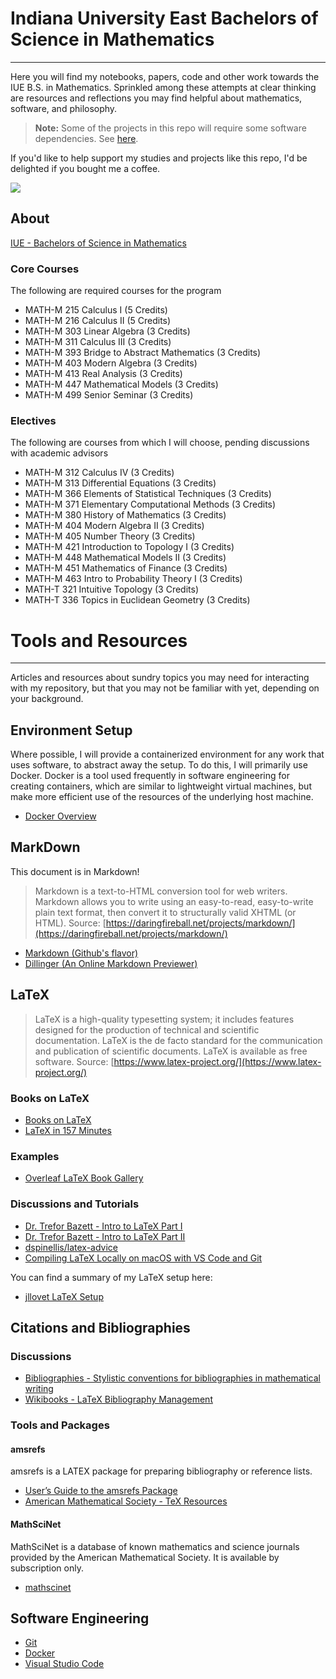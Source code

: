 # Indiana University East Bachelors of Science in Mathematics
---

Here you will find my notebooks, papers, code and other work towards the IUE B.S. in Mathematics. Sprinkled among these attempts at clear thinking are resources and reflections you may find helpful about mathematics, software, and philosophy.

   >**Note:** Some of the projects in this repo will require some software dependencies. See [here](#Environment-Setup).

If you'd like to help support my studies and projects like this repo, I'd be delighted if you bought me a coffee.

<a href="https://www.buymeacoffee.com/jllovet"><img src="https://img.buymeacoffee.com/button-api/?text=Buy me a coffee&emoji=&slug=jllovet&button_colour=FFDD00&font_colour=000000&font_family=Cookie&outline_colour=000000&coffee_colour=ffffff" /></a>

## About

[IUE - Bachelors of Science in Mathematics](https://www.iue.edu/online/degrees-certificates/bachelor-of-science-mathematics.html)

### Core Courses

The following are required courses for the program
- MATH-M 215 Calculus I (5 Credits)
- MATH-M 216 Calculus II (5 Credits)
- MATH-M 303 Linear Algebra (3 Credits)
- MATH-M 311 Calculus III (3 Credits)
- MATH-M 393 Bridge to Abstract Mathematics (3 Credits)
- MATH-M 403 Modern Algebra (3 Credits)
- MATH-M 413 Real Analysis (3 Credits)
- MATH-M 447 Mathematical Models (3 Credits)
- MATH-M 499 Senior Seminar (3 Credits)

### Electives

The following are courses from which I will choose, pending discussions with academic advisors

- MATH-M 312 Calculus IV (3 Credits)
- MATH-M 313 Differential Equations (3 Credits)
- MATH-M 366 Elements of Statistical Techniques (3 Credits)
- MATH-M 371 Elementary Computational Methods (3 Credits)
- MATH-M 380 History of Mathematics (3 Credits)
- MATH-M 404 Modern Algebra II (3 Credits)
- MATH-M 405 Number Theory (3 Credits)
- MATH-M 421 Introduction to Topology I (3 Credits)
- MATH-M 448 Mathematical Models II (3 Credits)
- MATH-M 451 Mathematics of Finance (3 Credits)
- MATH-M 463 Intro to Probability Theory I (3 Credits)
- MATH-T 321 Intuitive Topology (3 Credits)
- MATH-T 336 Topics in Euclidean Geometry (3 Credits)

# Tools and Resources
---

Articles and resources about sundry topics you may need for interacting with my repository, but that you may not be familiar with yet, depending on your background.

## Environment Setup
Where possible, I will provide a containerized environment for any work that uses software, to abstract away the setup. To do this, I will primarily use Docker. Docker is a tool used frequently in software engineering for creating containers, which are similar to lightweight virtual machines, but make more efficient use of the resources of the underlying host machine. 
- [Docker Overview](https://docs.docker.com/get-started/overview/)

## MarkDown

This document is in Markdown!

   > Markdown is a text-to-HTML conversion tool for web writers. Markdown allows you to write using an easy-to-read, easy-to-write plain text format, then convert it to structurally valid XHTML (or HTML).
   Source: [https://daringfireball.net/projects/markdown/](https://daringfireball.net/projects/markdown/)

- [Markdown (Github's flavor)](https://docs.github.com/en/get-started/writing-on-github/getting-started-with-writing-and-formatting-on-github/basic-writing-and-formatting-syntax)
- [Dillinger (An Online Markdown Previewer)](https://dillinger.io/)

## LaTeX

   > LaTeX is a high-quality typesetting system; it includes features designed for the production of technical and scientific documentation. LaTeX is the de facto standard for the communication and publication of scientific documents. LaTeX is available as free software.
   Source: [https://www.latex-project.org/](https://www.latex-project.org/)

### Books on LaTeX

- [Books on LaTeX](https://www.latex-project.org/help/books/)
- [LaTeX in 157 Minutes](https://www.amazon.com/Latex-157-minutes-Short-Introduction/dp/9881443628)

### Examples

- [Overleaf LaTeX Book Gallery](https://www.overleaf.com/gallery/tagged/book)

### Discussions and Tutorials

- [Dr. Trefor Bazett - Intro to LaTeX Part I](https://www.youtube.com/watch?v=Jp0lPj2-DQA)
- [Dr. Trefor Bazett - Intro to LaTeX Part II](https://www.youtube.com/watch?v=-HvRvBjBAvg)
- [dspinellis/latex-advice](https://github.com/dspinellis/latex-advice)
- [Compiling LaTeX Locally on macOS with VS Code and Git](https://jrwang.ca/2020/01/13/latex-vscode-git/)

You can find a summary of my LaTeX setup here:
- [jllovet LaTeX Setup](https://github.com/jllovet/iue-bs-math/000-setup/README.md)

## Citations and Bibliographies

### Discussions

- [Bibliographies - Stylistic conventions for bibliographies in mathematical writing](https://faculty.math.illinois.edu/~hildebr/tex/tips-bibliographies.html)
- [Wikibooks - LaTeX Bibliography Management](https://en.wikibooks.org/wiki/LaTeX/Bibliography_Management)

### Tools and Packages
#### amsrefs
amsrefs is a LATEX package for preparing bibliography or reference lists.
- [User’s Guide to the amsrefs Package](http://www.bakoma-tex.com/doc/latex/amsrefs/amsrdoc.pdf)
- [American Mathematical Society - TeX Resources](http://www.ams.org/publications/authors/tex/tex)

#### MathSciNet
MathSciNet is a database of known mathematics and science journals provided by the American Mathematical 
Society. It is available by subscription only.

- [mathscinet](https://mathscinet.ams.org/mathscinet)

## Software Engineering
- [Git](https://git-scm.com/)
- [Docker](https://docs.docker.com/get-started/overview/)
- [Visual Studio Code](https://code.visualstudio.com/)
